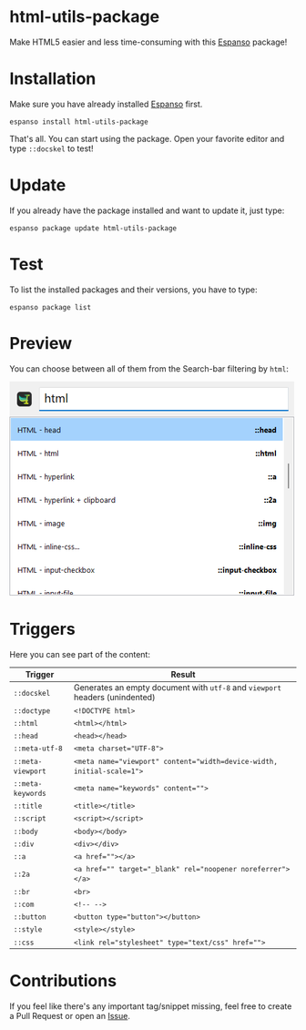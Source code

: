 # html-utils-package

Make HTML5 easier and less time-consuming with this [Espanso](https://espanso.org/) package!

# Installation

Make sure you have already installed [Espanso](https://espanso.org/install/) first.

```
espanso install html-utils-package
```

That's all. You can start using the package. Open your favorite editor and type `::docskel` to test!

# Update

If you already have the package installed and want to update it, just type:

```
espanso package update html-utils-package
```
# Test

To list the installed packages and their versions, you have to type:

```
espanso package list
```
# Preview

You can choose between all of them from the Search-bar filtering by `html`:

![Search-bar](images/search-bar.png)

# Triggers

Here you can see part of the content:

| Trigger  | Result |
| ------------- | ------------- |
| `::docskel` | Generates an empty document with `utf-8` and `viewport` headers (unindented) |
| `::doctype` | `<!DOCTYPE html>` |
| `::html` | `<html></html>` |
| `::head` | `<head></head>` |
| `::meta-utf-8` | `<meta charset="UTF-8">` |
| `::meta-viewport` | `<meta name="viewport" content="width=device-width, initial-scale=1">` |
| `::meta-keywords` | `<meta name="keywords" content="">` |
| `::title` | `<title></title>` |
| `::script` | `<script></script>` |
| `::body` | `<body></body>` |
| `::div` | `<div></div>` |
| `::a` | `<a href=""></a>` |
| `::2a` | `<a href="" target="_blank" rel="noopener noreferrer"></a>` |
| `::br` | `<br>` |
| `::com` | `<!-- -->` |
| `::button` | `<button type="button"></button> ` |
| `::style` | `<style></style>` |
| `::css` | `<link rel="stylesheet" type="text/css" href="">` |


# Contributions
If you feel like there's any important tag/snippet missing, feel free to create a Pull Request or open an [Issue](https://github.com/jczanfona/html-utils-package/issues/new).
